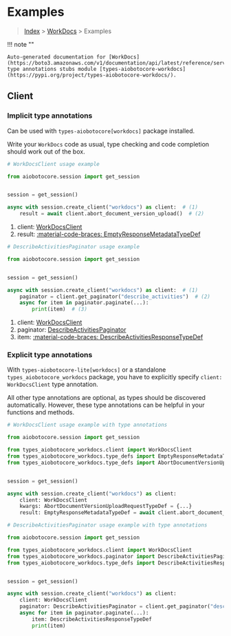 # Examples

> [Index](../README.md) > [WorkDocs](./README.md) > Examples

!!! note ""

    Auto-generated documentation for [WorkDocs](https://boto3.amazonaws.com/v1/documentation/api/latest/reference/services/workdocs.html#workdocs)
    type annotations stubs module [types-aiobotocore-workdocs](https://pypi.org/project/types-aiobotocore-workdocs/).

## Client

### Implicit type annotations

Can be used with `types-aiobotocore[workdocs]` package installed.

Write your `WorkDocs` code as usual,
type checking and code completion should work out of the box.



```python
# WorkDocsClient usage example

from aiobotocore.session import get_session


session = get_session()

async with session.create_client("workdocs") as client:  # (1)
    result = await client.abort_document_version_upload()  # (2)
```

1. client: [WorkDocsClient](./client.md)
2. result: [:material-code-braces: EmptyResponseMetadataTypeDef](./type_defs.md#emptyresponsemetadatatypedef) 



```python
# DescribeActivitiesPaginator usage example

from aiobotocore.session import get_session


session = get_session()

async with session.create_client("workdocs") as client:  # (1)
    paginator = client.get_paginator("describe_activities")  # (2)
    async for item in paginator.paginate(...):
        print(item)  # (3)
```

1. client: [WorkDocsClient](./client.md)
2. paginator: [DescribeActivitiesPaginator](./paginators.md#describeactivitiespaginator)
3. item: [:material-code-braces: DescribeActivitiesResponseTypeDef](./type_defs.md#describeactivitiesresponsetypedef) 




### Explicit type annotations

With `types-aiobotocore-lite[workdocs]`
or a standalone `types_aiobotocore_workdocs` package, you have to explicitly specify
`client: WorkDocsClient` type annotation.

All other type annotations are optional, as types should be discovered automatically.
However, these type annotations can be helpful in your functions and methods.


```python
# WorkDocsClient usage example with type annotations

from aiobotocore.session import get_session

from types_aiobotocore_workdocs.client import WorkDocsClient
from types_aiobotocore_workdocs.type_defs import EmptyResponseMetadataTypeDef
from types_aiobotocore_workdocs.type_defs import AbortDocumentVersionUploadRequestTypeDef


session = get_session()

async with session.create_client("workdocs") as client:
    client: WorkDocsClient
    kwargs: AbortDocumentVersionUploadRequestTypeDef = {...}
    result: EmptyResponseMetadataTypeDef = await client.abort_document_version_upload(**kwargs)
```



```python
# DescribeActivitiesPaginator usage example with type annotations

from aiobotocore.session import get_session

from types_aiobotocore_workdocs.client import WorkDocsClient
from types_aiobotocore_workdocs.paginator import DescribeActivitiesPaginator
from types_aiobotocore_workdocs.type_defs import DescribeActivitiesResponseTypeDef


session = get_session()

async with session.create_client("workdocs") as client:
    client: WorkDocsClient
    paginator: DescribeActivitiesPaginator = client.get_paginator("describe_activities")
    async for item in paginator.paginate(...):
        item: DescribeActivitiesResponseTypeDef
        print(item)
```


